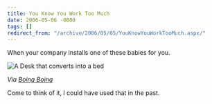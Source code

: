 ```yaml
---
title: You Know You Work Too Much
date: 2006-05-06 -0800
tags: []
redirect_from: "/archive/2006/05/05/YouKnowYouWorkTooMuch.aspx/"
---
```


When your company installs one of these babies for you.

![A Desk that converts into a
bed](https://haacked.com/images/BedDesk.gif)

*Via [Boing
Boing](http://www.boingboing.net/2006/05/06/murphy_bed_converts_.html "Murphy Bed Convertible")*

Come to think of it, I could have used that in the past.

